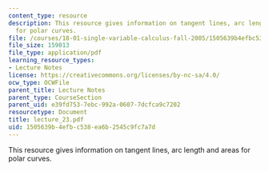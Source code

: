 ```yaml
---
content_type: resource
description: This resource gives information on tangent lines, arc length and areas
  for polar curves.
file: /courses/18-01-single-variable-calculus-fall-2005/1505639b4efbc538ea6b2545c9fc7a7d_lecture_23.pdf
file_size: 159013
file_type: application/pdf
learning_resource_types:
- Lecture Notes
license: https://creativecommons.org/licenses/by-nc-sa/4.0/
ocw_type: OCWFile
parent_title: Lecture Notes
parent_type: CourseSection
parent_uid: e39fd753-7ebc-992a-0607-7dcfca9c7202
resourcetype: Document
title: lecture_23.pdf
uid: 1505639b-4efb-c538-ea6b-2545c9fc7a7d
---
```

This resource gives information on tangent lines, arc length and areas for polar curves.